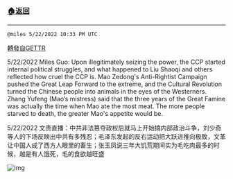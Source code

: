 ###  [:house:返回](README.md)
---


`@miles 5/22/2022 10:33 PM UTC`

[轉發自GETTR](https://gettr.com/post/p1avh7k81d9)

5/22/2022 Miles Guo: Upon illegitimately seizing the power, the CCP started internal political struggles, and what happened to Liu Shaoqi and others reflected how cruel the CCP is. Mao Zedong's Anti-Rightist Campaign pushed the Great Leap Forward to the extreme, and the Cultural Revolution turned the Chinese people into animals in the eyes of the Westerners. Zhang Yufeng (Mao’s mistress) said that the three years of the Great Famine was actually the time when Mao ate the most meat. The more people starved to death, the greater Mao's appetite would be.

5/22/2022 文贵直播：中共非法篡夺政权后就马上开始搞内部政治斗争，刘少奇等人的下场反映出中共有多残忍；毛泽东发起的反右运动把大跃进推向极致，文革让中国人成了西方人眼里的畜生；张玉凤说三年大饥荒期间实为毛吃肉最多的时候，越是有人饿死，毛的食欲越旺盛

![img](https://media.gettr.com/group29/getter/2022/05/22/22/4213e9c9-04bf-f0ca-e4e6-03f1aac7506d/out.jpg)
